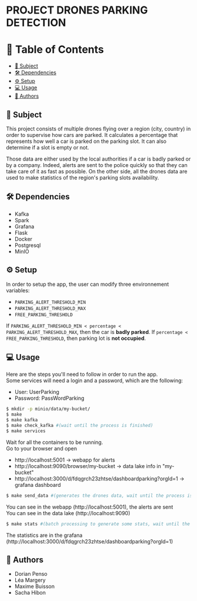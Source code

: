 # PROJECT DRONES PARKING DETECTION

<!-- TABLE OF CONTENTS -->

# 📗 Table of Contents
- [🚀 Subject](#subject)
- [🛠 Dependencies](#dependencies)
- [⚙️ Setup](#setup)
- [💻 Usage](#usage)
- [👥 Authors](#authors)

## 🚀 Subject <a name="subject"></a>
This project consists of multiple drones flying over a region (city, country) in order to supervise how cars are parked.
It calculates a percentage that represents how well a car is parked on the parking slot. It can also determine if a slot is empty or not.

Those data are either used by the local authorities if a car is badly parked or by a company.
Indeed, alerts are sent to the police quickly so that they can take care of it as fast as possible. 
On the other side, all the drones data are used to make statistics of the region's parking slots availability. 

## 🛠 Dependencies <a name="dependencies"></a>
- Kafka
- Spark
- Grafana
- Flask
- Docker
- Postgresql
- MinIO

## ⚙️ Setup <a name="setup"></a>
In order to setup the app, the user can modify three environnement variables:
- `PARKING_ALERT_THRESHOLD_MIN` 
- `PARKING_ALERT_THRESHOLD_MAX`
- `FREE_PARKING_THRESHOLD`

If `PARKING_ALERT_THRESHOLD_MIN < percentage < PARKING_ALERT_THRESHOLD_MAX`, then the car is **badly parked**.
If `percentage < FREE_PARKING_THRESHOLD`, then parking lot is **not occupied**.
    

## 💻 Usage <a name="usage"></a>
Here are the steps you'll need to follow in order to run the app. \
Some services will need a login and a password, which are the following:
- User: UserParking
- Password: PassWordParking

```sh
$ mkdir -p minio/data/my-bucket/
$ make
$ make kafka
$ make check_kafka #(wait until the process is finished)
$ make services
```
Wait for all the containers to be running. \
Go to your browser and open 
- http://localhost:5001 -> webapp for alerts
- http://localhost:9090/browser/my-bucket -> data lake info in "my-bucket"
- http://localhost:3000/d/fdqgrch23zhtse/dashboardparking?orgId=1 -> grafana dashboard
```sh
$ make send_data #(generates the drones data, wait until the process is finished before the next command)
```
You can see in the webapp (http://localhost:5001), the alerts are sent \
You can see in the data lake (http://localhost:9090)
```sh
$ make stats #(batch processing to generate some stats, wait until the process is finished before the next command)
```
The statistics are in the grafana (http://localhost:3000/d/fdqgrch23zhtse/dashboardparking?orgId=1)

## 👥 Authors <a name="authors"></a>
- Dorian Penso
- Léa Margery
- Maxime Buisson
- Sacha Hibon
